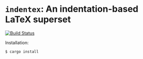 # `indentex`: An indentation-based LaTeX superset


[![Build Status](https://travis-ci.org/mp4096/indentex.svg?branch=master)](https://travis-ci.org/mp4096/indentex)


Installation:
```sh
$ cargo install
```
